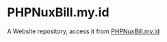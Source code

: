 # PHPNuxBill.my.id

A Website repository, access it from [PHPNuxBill.my.id](https://PHPNuxBill.my.id) 